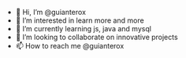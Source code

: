 - 👋 Hi, I’m @guianterox
- 👀 I’m interested in learn more and more
- 🌱 I’m currently learning js, java and mysql
- 💞️ I’m looking to collaborate on innovative projects
- 📫 How to reach me @guianterox

<!---
guianterox/guianterox is a ✨ special ✨ repository because its `README.md` (this file) appears on your GitHub profile.
You can click the Preview link to take a look at your changes.
--->
